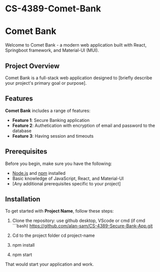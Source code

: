 # CS-4389-Comet-Bank

# Comet Bank

Welcome to Comet Bank - a modern web application built with React, Springboot framework, and Material-UI (MUI).

## Project Overview

Comet Bank is a full-stack web application designed to [briefly describe your project's primary goal or purpose].

## Features

**Comet Bank** includes a range of features:

- **Feature 1**: Secure Banking application
- **Feature 2**: Authetication with encryption of email and password to the database
- **Feature 3**: Having session and timeouts

## Prerequisites

Before you begin, make sure you have the following:

- [Node.js](https://nodejs.org/) and [npm](https://www.npmjs.com/) installed
- Basic knowledge of JavaScript, React, and Material-UI
- [Any additional prerequisites specific to your project]

## Installation

To get started with **Project Name**, follow these steps:

1. Clone the repository:
   use github desktop, VScode or cmd (if cmd  ```bash)
  https://github.com/alan-sam/CS-4389-Secure-Bank-App.git
   
2. Cd to the project folder
    cd project-name

3. npm install

4. npm start

That would start your application and work.
